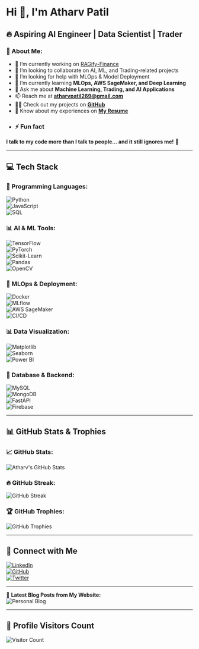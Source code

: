 # Hi 👋, I'm Atharv Patil  
## 🔥 Aspiring AI Engineer | Data Scientist | Trader  

### 🚀 About Me:  
- 🔭 I’m currently working on [RAGify-Finance](https://github.com/Atharv279/RAGify-Finance)  
- 👯 I’m looking to collaborate on AI, ML, and Trading-related projects  
- 🤝 I’m looking for help with MLOps & Model Deployment  
- 🌱 I’m currently learning **MLOps, AWS SageMaker, and Deep Learning**  
- 💬 Ask me about **Machine Learning, Trading, and AI Applications**  
- 📫 Reach me at **[atharvpatil269@gmail.com](mailto:atharvpatil269@gmail.com)**  
- 👨‍💻 Check out my projects on **[GitHub](https://github.com/Atharv279)**    
- 📄 Know about my experiences on **[My Resume](https://github.com/Atharv279/Resume/blob/main/Atharv_AI_ML_Resume.pdf)**  
- ### ⚡ Fun fact  
**I talk to my code more than I talk to people... and it still ignores me!** 🤣  

---

## **💻 Tech Stack**  

### **🚀 Programming Languages:**  
![Python](https://img.shields.io/badge/Python-3776AB?style=for-the-badge&logo=python&logoColor=white)  
![JavaScript](https://img.shields.io/badge/JavaScript-F7DF1E?style=for-the-badge&logo=javascript&logoColor=black)  
![SQL](https://img.shields.io/badge/SQL-4479A1?style=for-the-badge&logo=mysql&logoColor=white)  

### **📊 AI & ML Tools:**  
![TensorFlow](https://img.shields.io/badge/TensorFlow-FF6F00?style=for-the-badge&logo=tensorflow&logoColor=white)  
![PyTorch](https://img.shields.io/badge/PyTorch-EE4C2C?style=for-the-badge&logo=pytorch&logoColor=white)  
![Scikit-Learn](https://img.shields.io/badge/Scikit--Learn-F7931E?style=for-the-badge&logo=scikit-learn&logoColor=white)  
![Pandas](https://img.shields.io/badge/Pandas-150458?style=for-the-badge&logo=pandas&logoColor=white)  
![OpenCV](https://img.shields.io/badge/OpenCV-5C3EE8?style=for-the-badge&logo=opencv&logoColor=white)  

### **🚀 MLOps & Deployment:**  
![Docker](https://img.shields.io/badge/Docker-2496ED?style=for-the-badge&logo=docker&logoColor=white)  
![MLflow](https://img.shields.io/badge/MLflow-0194E2?style=for-the-badge&logo=mlflow&logoColor=white)  
![AWS SageMaker](https://img.shields.io/badge/AWS%20SageMaker-232F3E?style=for-the-badge&logo=amazon-aws&logoColor=white)  
![CI/CD](https://img.shields.io/badge/CI%2FCD-FF6F00?style=for-the-badge&logo=githubactions&logoColor=white)  

### **📊 Data Visualization:**  
![Matplotlib](https://img.shields.io/badge/Matplotlib-11557C?style=for-the-badge&logo=python&logoColor=white)  
![Seaborn](https://img.shields.io/badge/Seaborn-008080?style=for-the-badge&logo=python&logoColor=white)  
![Power BI](https://img.shields.io/badge/Power%20BI-F2C811?style=for-the-badge&logo=power-bi&logoColor=black)  

### **📡 Database & Backend:**  
![MySQL](https://img.shields.io/badge/MySQL-4479A1?style=for-the-badge&logo=mysql&logoColor=white)  
![MongoDB](https://img.shields.io/badge/MongoDB-47A248?style=for-the-badge&logo=mongodb&logoColor=white)  
![FastAPI](https://img.shields.io/badge/FastAPI-009688?style=for-the-badge&logo=fastapi&logoColor=white)  
![Firebase](https://img.shields.io/badge/Firebase-FFCA28?style=for-the-badge&logo=firebase&logoColor=black)  

---

## **📊 GitHub Stats & Trophies**  

### **📈 GitHub Stats:**  
![Atharv's GitHub Stats](https://github-readme-stats.vercel.app/api?username=Atharv279&show_icons=true&theme=radical)  

### **🔥 GitHub Streak:**  
![GitHub Streak](https://github-readme-streak-stats.herokuapp.com/?user=Atharv279&theme=dark)  

### **🏆 GitHub Trophies:**  
![GitHub Trophies](https://github-profile-trophy.vercel.app/?username=Atharv279&theme=darkhub)  

---

## **📢 Connect with Me**  

[![LinkedIn](https://img.shields.io/badge/LinkedIn-0077B5?style=for-the-badge&logo=linkedin&logoColor=white)](https://www.linkedin.com/in/atharv-patil-bab53a284)  
[![GitHub](https://img.shields.io/badge/GitHub-181717?style=for-the-badge&logo=github&logoColor=white)](https://github.com/Atharv279)  
[![Twitter](https://img.shields.io/badge/Twitter-1DA1F2?style=for-the-badge&logo=twitter&logoColor=white)](https://twitter.com/)  

---

📢 **Latest Blog Posts from My Website:**  
![Personal Blog](https://github-readme-blog.vercel.app/latest?username=yourWebsite)  

---

## **👀 Profile Visitors Count**  
![Visitor Count](https://komarev.com/ghpvc/?username=Atharv279&color=blue&style=flat-square)  

